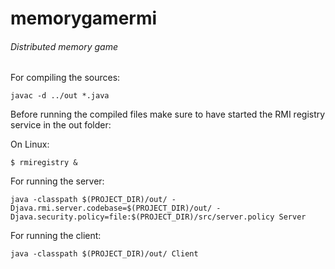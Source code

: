 # memorygamermi
###### Distributed memory game

For compiling the sources:
```
javac -d ../out *.java
```

Before running the compiled files make sure to have started the RMI registry service in the out folder:

On Linux:
```
$ rmiregistry &
```

For running the server:

```
java -classpath $(PROJECT_DIR)/out/ -Djava.rmi.server.codebase=$(PROJECT_DIR)/out/ -Djava.security.policy=file:$(PROJECT_DIR)/src/server.policy Server
```

For running the client: 
```
java -classpath $(PROJECT_DIR)/out/ Client
```
